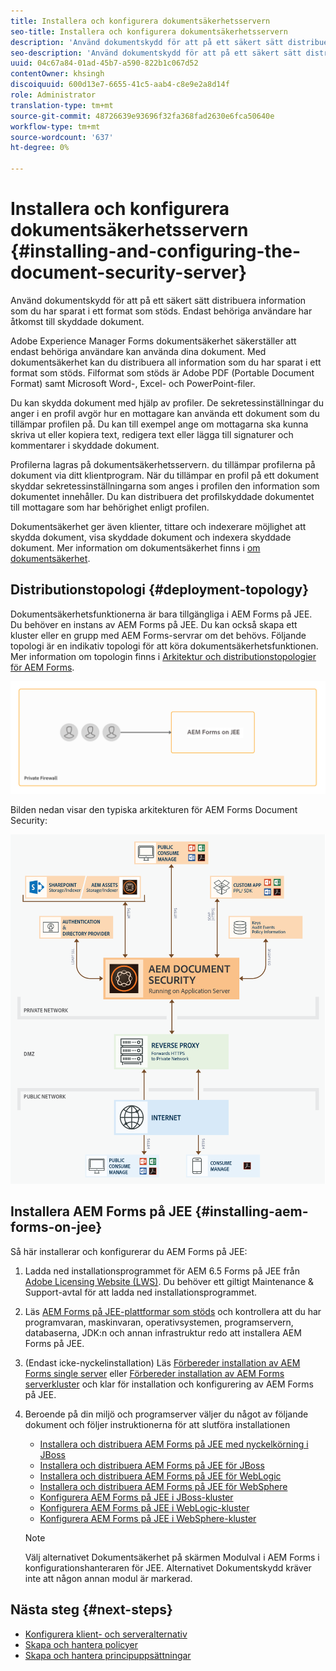 ```yaml
---
title: Installera och konfigurera dokumentsäkerhetsservern
seo-title: Installera och konfigurera dokumentsäkerhetsservern
description: 'Använd dokumentskydd för att på ett säkert sätt distribuera information som du har sparat i ett format som stöds. Endast behöriga användare har åtkomst till skyddade dokument. '
seo-description: 'Använd dokumentskydd för att på ett säkert sätt distribuera information som du har sparat i ett format som stöds. Endast behöriga användare har åtkomst till skyddade dokument. '
uuid: 04c67a84-01ad-45b7-a590-822b1c067d52
contentOwner: khsingh
discoiquuid: 600d13e7-6655-41c5-aab4-c8e9e2a8d14f
role: Administrator
translation-type: tm+mt
source-git-commit: 48726639e93696f32fa368fad2630e6fca50640e
workflow-type: tm+mt
source-wordcount: '637'
ht-degree: 0%

---
```



# Installera och konfigurera dokumentsäkerhetsservern {#installing-and-configuring-the-document-security-server}

Använd dokumentskydd för att på ett säkert sätt distribuera information som du har sparat i ett format som stöds. Endast behöriga användare har åtkomst till skyddade dokument.

Adobe Experience Manager Forms dokumentsäkerhet säkerställer att endast behöriga användare kan använda dina dokument. Med dokumentsäkerhet kan du distribuera all information som du har sparat i ett format som stöds. Filformat som stöds är Adobe PDF (Portable Document Format) samt Microsoft Word-, Excel- och PowerPoint-filer.

Du kan skydda dokument med hjälp av profiler. De sekretessinställningar du anger i en profil avgör hur en mottagare kan använda ett dokument som du tillämpar profilen på. Du kan till exempel ange om mottagarna ska kunna skriva ut eller kopiera text, redigera text eller lägga till signaturer och kommentarer i skyddade dokument.

Profilerna lagras på dokumentsäkerhetsservern. du tillämpar profilerna på dokument via ditt klientprogram. När du tillämpar en profil på ett dokument skyddar sekretessinställningarna som anges i profilen den information som dokumentet innehåller. Du kan distribuera det profilskyddade dokumentet till mottagare som har behörighet enligt profilen.

Dokumentsäkerhet ger även klienter, tittare och indexerare möjlighet att skydda dokument, visa skyddade dokument och indexera skyddade dokument. Mer information om dokumentsäkerhet finns i [om dokumentsäkerhet](/help/forms/using/admin-help/document-security.md).

## Distributionstopologi {#deployment-topology}

Dokumentsäkerhetsfunktionerna är bara tillgängliga i AEM Forms på JEE. Du behöver en instans av AEM Forms på JEE. Du kan också skapa ett kluster eller en grupp med AEM Forms-servrar om det behövs. Följande topologi är en indikativ topologi för att köra dokumentsäkerhetsfunktionen. Mer information om topologin finns i [Arkitektur och distributionstopologier för AEM Forms](aem-forms-architecture-deployment.md).

<!--fix above link-->

![](do-not-localize/document-security-server_topology.png)

Bilden nedan visar den typiska arkitekturen för AEM Forms Document Security:

![](do-not-localize/document-security-typical-environment.png)

## Installera AEM Forms på JEE {#installing-aem-forms-on-jee}

Så här installerar och konfigurerar du AEM Forms på JEE:

1. Ladda ned installationsprogrammet för AEM 6.5 Forms på JEE från [Adobe Licensing Website (LWS)](https://licensing.adobe.com/). Du behöver ett giltigt Maintenance &amp; Support-avtal för att ladda ned installationsprogrammet.
1. Läs [AEM Forms på JEE-plattformar som stöds](/help/forms/using/aem-forms-jee-supported-platforms.md) och kontrollera att du har programvaran, maskinvaran, operativsystemen, programservern, databaserna, JDK:n och annan infrastruktur redo att installera AEM Forms på JEE.
1. (Endast icke-nyckelinstallation) Läs [Förbereder installation av AEM Forms single server](https://www.adobe.com/go/learn_aemforms_prepareInstallsingle_64) eller [Förbereder installation av AEM Forms serverkluster](https://www.adobe.com/go/learn_aemforms_prepareInstallcluster_64) och klar för installation och konfigurering av AEM Forms på JEE.
1. Beroende på din miljö och programserver väljer du något av följande dokument och följer instruktionerna för att slutföra installationen

   * [Installera och distribuera AEM Forms på JEE med nyckelkörning i JBoss](https://www.adobe.com/go/learn_aemforms_installTurnkey_64)
   * [Installera och distribuera AEM Forms på JEE för JBoss](https://www.adobe.com/go/learn_aemforms_installJBoss_64)
   * [Installera och distribuera AEM Forms på JEE för WebLogic](https://www.adobe.com/go/learn_aemforms_installWebLogic_64)
   * [Installera och distribuera AEM Forms på JEE för WebSphere](https://www.adobe.com/go/learn_aemforms_installWebSphere_64)
   * [Konfigurera AEM Forms på JEE i JBoss-kluster](https://www.adobe.com/go/learn_aemforms_clusterJBoss_64)
   * [Konfigurera AEM Forms på JEE i WebLogic-kluster](https://www.adobe.com/go/learn_aemforms_clusterWebLogic_64)
   * [Konfigurera AEM Forms på JEE i WebSphere-kluster](https://www.adobe.com/go/learn_aemforms_clusterWebSphere_64)

   >[!NOTE]
   >
   >Välj alternativet Dokumentsäkerhet på skärmen Modulval i AEM Forms i konfigurationshanteraren för JEE. Alternativet Dokumentskydd kräver inte att någon annan modul är markerad.

## Nästa steg {#next-steps}

* [Konfigurera klient- och serveralternativ](/help/forms/using/admin-help/configuring-client-server-options.md)
* [Skapa och hantera policyer](/help/forms/using/admin-help/creating-policies.md)
* [Skapa och hantera principuppsättningar](/help/forms/using/admin-help/creating-policy-sets.md)
